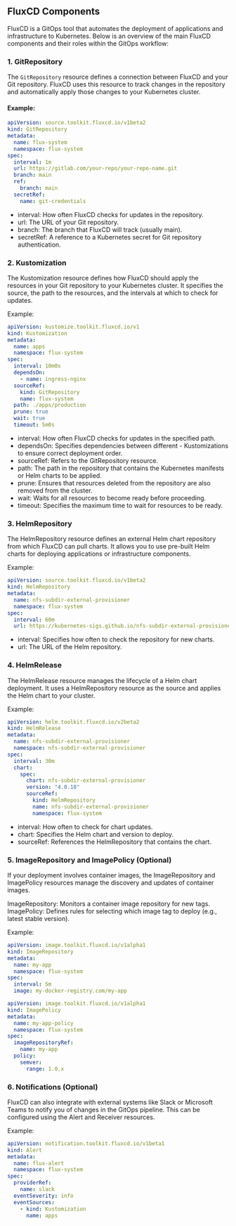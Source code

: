 ## FluxCD Components

FluxCD is a GitOps tool that automates the deployment of applications and infrastructure to Kubernetes. Below is an overview of the main FluxCD components and their roles within the GitOps workflow:

### 1. **GitRepository**

The `GitRepository` resource defines a connection between FluxCD and your Git repository. FluxCD uses this resource to track changes in the repository and automatically apply those changes to your Kubernetes cluster.

#### Example:

```yaml
apiVersion: source.toolkit.fluxcd.io/v1beta2
kind: GitRepository
metadata:
  name: flux-system
  namespace: flux-system
spec:
  interval: 1m
  url: https://gitlab.com/your-repo/your-repo-name.git
  branch: main
  ref:
    branch: main
  secretRef:
    name: git-credentials
```

- interval: How often FluxCD checks for updates in the repository.
- url: The URL of your Git repository.
- branch: The branch that FluxCD will track (usually main).
- secretRef: A reference to a Kubernetes secret for Git repository authentication.

### 2. Kustomization
The Kustomization resource defines how FluxCD should apply the resources in your Git repository to your Kubernetes cluster. It specifies the source, the path to the resources, and the intervals at which to check for updates.

Example:
```yaml
apiVersion: kustomize.toolkit.fluxcd.io/v1
kind: Kustomization
metadata:
  name: apps
  namespace: flux-system
spec:
  interval: 10m0s
  dependsOn:
    - name: ingress-nginx
  sourceRef:
    kind: GitRepository
    name: flux-system
  path: ./apps/production
  prune: true
  wait: true
  timeout: 5m0s
```

- interval: How often FluxCD checks for updates in the specified path.
- dependsOn: Specifies dependencies between different - Kustomizations to ensure correct deployment order.
- sourceRef: Refers to the GitRepository resource.
- path: The path in the repository that contains the Kubernetes manifests or Helm charts to be applied.
- prune: Ensures that resources deleted from the repository are also removed from the cluster.
- wait: Waits for all resources to become ready before proceeding.
- timeout: Specifies the maximum time to wait for resources to be ready.


### 3. HelmRepository
The HelmRepository resource defines an external Helm chart repository from which FluxCD can pull charts. It allows you to use pre-built Helm charts for deploying applications or infrastructure components.

Example:

```yaml
apiVersion: source.toolkit.fluxcd.io/v1beta2
kind: HelmRepository
metadata:
  name: nfs-subdir-external-provisioner
  namespace: flux-system
spec:
  interval: 60m
  url: https://kubernetes-sigs.github.io/nfs-subdir-external-provisioner
```
- interval: Specifies how often to check the repository for new charts.
- url: The URL of the Helm repository.

### 4. HelmRelease
The HelmRelease resource manages the lifecycle of a Helm chart deployment. It uses a HelmRepository resource as the source and applies the Helm chart to your cluster.

Example:

```yaml
apiVersion: helm.toolkit.fluxcd.io/v2beta2
kind: HelmRelease
metadata:
  name: nfs-subdir-external-provisioner
  namespace: nfs-subdir-external-provisioner
spec:
  interval: 30m
  chart:
    spec:
      chart: nfs-subdir-external-provisioner
      version: "4.0.18"
      sourceRef:
        kind: HelmRepository
        name: nfs-subdir-external-provisioner
        namespace: flux-system
```

- interval: How often to check for chart updates.
- chart: Specifies the Helm chart and version to deploy.
- sourceRef: References the HelmRepository that contains the chart.

### 5. ImageRepository and ImagePolicy (Optional)
If your deployment involves container images, the ImageRepository and ImagePolicy resources manage the discovery and updates of container images.

ImageRepository: Monitors a container image repository for new tags.
ImagePolicy: Defines rules for selecting which image tag to deploy (e.g., latest stable version).

Example:

```yaml
apiVersion: image.toolkit.fluxcd.io/v1alpha1
kind: ImageRepository
metadata:
  name: my-app
  namespace: flux-system
spec:
  interval: 5m
  image: my-docker-registry.com/my-app
```

```yaml
apiVersion: image.toolkit.fluxcd.io/v1alpha1
kind: ImagePolicy
metadata:
  name: my-app-policy
  namespace: flux-system
spec:
  imageRepositoryRef:
    name: my-app
  policy:
    semver:
      range: 1.0.x
```

### 6. Notifications (Optional)
FluxCD can also integrate with external systems like Slack or Microsoft Teams to notify you of changes in the GitOps pipeline. This can be configured using the Alert and Receiver resources.

Example:

```yaml
apiVersion: notification.toolkit.fluxcd.io/v1beta1
kind: Alert
metadata:
  name: flux-alert
  namespace: flux-system
spec:
  providerRef:
    name: slack
  eventSeverity: info
  eventSources:
    - kind: Kustomization
      name: apps
```
